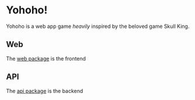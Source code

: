 # Yohoho!

Yohoho is a web app game _heavily_ inspired by the beloved game Skull King.

## Web

The [web package](packages/web/README.md) is the frontend

## API

The [api package](packages/api//README.md) is the backend
